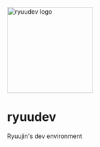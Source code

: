 <img src="https://user-images.githubusercontent.com/1971953/217623988-69cbd945-dc5b-431b-9d48-7479750a4565.png" alt="ryuudev logo" height="200"/>

# ryuudev

Ryuujin's dev environment
